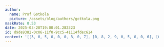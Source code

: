 ```yaml
---
author:
  name: Prof Gotkola
  picture: /assets/blog/authors/gotkola.png
maskRate: 0.53
date: 2025-03-28T19:00:01.282323
id: d9de9382-0c06-11f0-9cc5-41114fdec614
content: '[[3, 0, 5, 0, 0, 0, 8, 0, 7], [0, 8, 2, 9, 0, 5, 0, 0, 6], [0, 4, 1, 8, 0, 0, 0, 9, 3], [5, 2, 0, 0, 0, 6, 7, 8, 0], [9, 0, 0, 2, 0, 0, 0, 5, 4], [0, 0, 8, 5, 0, 0, 0, 0, 2], [0, 0, 0, 0, 9, 0, 0, 3, 8], [8, 0, 4, 0, 5, 0, 9, 7, 0], [2, 0, 9, 0, 0, 8, 0, 6, 5]]'
---
```

